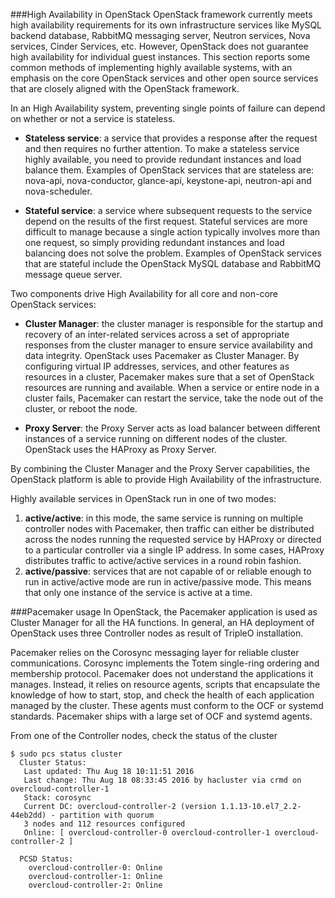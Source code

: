 ###High Availability in OpenStack
OpenStack framework currently meets high availability requirements for its own infrastructure services like MySQL backend database, RabbitMQ messaging server, Neutron services, Nova services, Cinder Services, etc. However, OpenStack does not guarantee high availability for individual guest instances. This section reports some common methods of implementing highly available systems, with an emphasis on the core OpenStack services and other open source services that are closely aligned with the OpenStack framework.

In an High Availability system, preventing single points of failure can depend on whether or not a service is stateless.

* **Stateless service**: a service that provides a response after the request and then requires no further attention. To make a stateless service highly available, you need to provide redundant instances and load balance them. Examples of OpenStack services that are stateless are: nova-api, nova-conductor, glance-api, keystone-api, neutron-api and nova-scheduler.

* **Stateful service**: a service where subsequent requests to the service depend on the results of the first request. Stateful services are more difficult to manage because a single action typically involves more than one request, so simply providing redundant instances and load balancing does not solve the problem. Examples of OpenStack services that are stateful include the OpenStack MySQL database and RabbitMQ message queue server.

Two components drive High Availability for all core and non-core OpenStack services:

* **Cluster Manager**: the cluster manager is responsible for the startup and recovery of an inter-related services across a set of appropriate responses from the cluster manager to ensure service availability and data integrity. OpenStack uses Pacemaker as Cluster Manager. By configuring virtual IP addresses, services, and other features as resources in a cluster, Pacemaker makes sure that a set of OpenStack resources are running and available. When a service or entire node in a cluster fails, Pacemaker can restart the service, take the node out of the cluster, or reboot the node. 

* **Proxy Server**: the Proxy Server acts as load balancer between different instances of a service running on different nodes of the cluster. OpenStack uses the HAProxy as Proxy Server.

By combining the Cluster Manager and the Proxy Server capabilities, the OpenStack platform is able to provide High Availability of the infrastructure.

Highly available services in OpenStack run in one of two modes:

  1. **active/active**: in this mode, the same service is running on multiple controller nodes with Pacemaker, then traffic can either be distributed across the nodes running the requested service by HAProxy or directed to a particular controller via a single IP address. In some cases, HAProxy distributes traffic to active/active services in a round robin fashion.
  2. **active/passive**: services that are not capable of or reliable enough to run in active/active mode are run in active/passive mode. This means that only one instance of the service is active at a time.
  
###Pacemaker usage
In OpenStack, the Pacemaker application is used as Cluster Manager for all the HA functions. In general, an HA deployment of OpenStack uses three Controller nodes as result of TripleO installation.

Pacemaker relies on the Corosync messaging layer for reliable cluster communications. Corosync implements the Totem single-ring ordering and membership protocol. Pacemaker does not understand the applications it manages. Instead, it relies on resource agents, scripts that encapsulate the knowledge of how to start, stop, and check the health of each application managed by the cluster. These agents must conform to the OCF or systemd standards. Pacemaker ships with a large set of OCF and systemd agents.

From one of the Controller nodes, check the status of the cluster

    $ sudo pcs status cluster
      Cluster Status:
       Last updated: Thu Aug 18 10:11:51 2016
       Last change: Thu Aug 18 08:33:45 2016 by hacluster via crmd on overcloud-controller-1
       Stack: corosync
       Current DC: overcloud-controller-2 (version 1.1.13-10.el7_2.2-44eb2dd) - partition with quorum
       3 nodes and 112 resources configured
       Online: [ overcloud-controller-0 overcloud-controller-1 overcloud-controller-2 ]
      
      PCSD Status:
        overcloud-controller-0: Online
        overcloud-controller-1: Online
        overcloud-controller-2: Online




